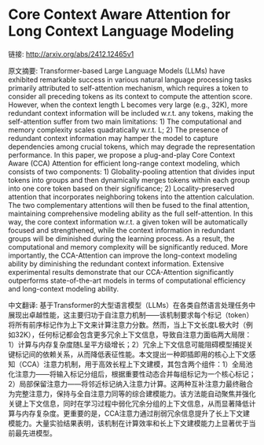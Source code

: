 # Core Context Aware Attention for Long Context Language Modeling

链接: http://arxiv.org/abs/2412.12465v1

原文摘要:
Transformer-based Large Language Models (LLMs) have exhibited remarkable
success in various natural language processing tasks primarily attributed to
self-attention mechanism, which requires a token to consider all preceding
tokens as its context to compute the attention score. However, when the context
length L becomes very large (e.g., 32K), more redundant context information
will be included w.r.t. any tokens, making the self-attention suffer from two
main limitations: 1) The computational and memory complexity scales
quadratically w.r.t. L; 2) The presence of redundant context information may
hamper the model to capture dependencies among crucial tokens, which may
degrade the representation performance. In this paper, we propose a
plug-and-play Core Context Aware (CCA) Attention for efficient long-range
context modeling, which consists of two components: 1) Globality-pooling
attention that divides input tokens into groups and then dynamically merges
tokens within each group into one core token based on their significance; 2)
Locality-preserved attention that incorporates neighboring tokens into the
attention calculation. The two complementary attentions will then be fused to
the final attention, maintaining comprehensive modeling ability as the full
self-attention. In this way, the core context information w.r.t. a given token
will be automatically focused and strengthened, while the context information
in redundant groups will be diminished during the learning process. As a
result, the computational and memory complexity will be significantly reduced.
More importantly, the CCA-Attention can improve the long-context modeling
ability by diminishing the redundant context information. Extensive
experimental results demonstrate that our CCA-Attention significantly
outperforms state-of-the-art models in terms of computational efficiency and
long-context modeling ability.

中文翻译:
基于Transformer的大型语言模型（LLMs）在各类自然语言处理任务中展现出卓越性能，这主要归功于自注意力机制——该机制要求每个标记（token）将所有前序标记作为上下文来计算注意力分数。然而，当上下文长度L极大时（例如32K），任何标记都会包含更多冗余上下文信息，导致自注意力面临两大局限：1）计算与内存复杂度随L呈平方级增长；2）冗余上下文信息可能阻碍模型捕捉关键标记间的依赖关系，从而降低表征性能。本文提出一种即插即用的核心上下文感知（CCA）注意力机制，用于高效长程上下文建模，其包含两个组件：1）全局池化注意力——将输入标记分组后，根据重要性动态合并每组标记为一个核心标记；2）局部保留注意力——将邻近标记纳入注意力计算。这两种互补注意力最终融合为完整注意力，保持与全自注意力同等的综合建模能力。该方法能自动聚焦并强化关键上下文信息，同时在学习过程中弱化冗余分组的上下文信息，从而显著降低计算与内存复杂度。更重要的是，CCA注意力通过削弱冗余信息提升了长上下文建模能力。大量实验结果表明，该机制在计算效率和长上下文建模能力上显著优于当前最先进模型。
